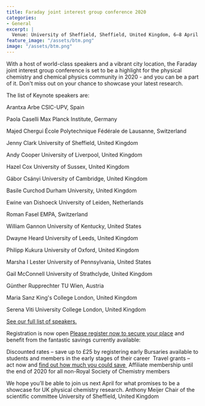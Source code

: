 ```yaml
---
title: Faraday joint interest group conference 2020 
categories:
- General
excerpt: | 
  Venue: University of Sheffield, Sheffield, United Kingdom, 6–8 April 2020. **Abstract submission is now opened. **
feature_image: "/assets/btm.png"
image: "/assets/btm.png"
---
```

With a host of world-class speakers and a vibrant city location, the Faraday joint interest group conference is set to be a highlight for the physical chemistry and chemical physics community in 2020 - and you can be a part of it.
Don't miss out on your chance to showcase your latest research.  

The list of Keynote speakers are: 

Arantxa Arbe CSIC-UPV, Spain

Paola Caselli Max Planck Institute, Germany

Majed Chergui École Polytechnique Fédérale de Lausanne, Switzerland 

Jenny Clark University of Sheffield, United Kingdom 

Andy Cooper University of Liverpool, United Kingdom

Hazel Cox University of Sussex, United Kingdom 

Gábor Csányi University of Cambridge, United Kingdom

Basile Curchod Durham University, United Kingdom

Ewine van Dishoeck University of Leiden, Netherlands

Roman Fasel EMPA, Switzerland

William Gannon University of Kentucky, United States

Dwayne Heard University of Leeds, United Kingdom

Philipp Kukura University of Oxford, United Kingdom

Marsha I Lester University of Pennsylvania, United States

Gail McConnell University of Strathclyde, United Kingdom

Günther Rupprechter TU Wien, Austria

Maria Sanz King's College London, United Kingdom

Serena Viti University College London, United Kingdom

[See our full list of speakers. ](http://www.rsc.org/events/detail/38381/)

Registration is now open 
[Please register now to secure your place](https://events.rsc.org/rsc/1783/register) and benefit from the fantastic savings currently available:

Discounted rates – save up to £25 by registering early
Bursaries available to students and members in the early stages of their career 
Travel grants – act now and [find out how much you could save ](http://www.rsc.org/scienceandtechnology/funding/division-travel-grants/index.asp)
Affiliate membership until the end of 2020 for all non-Royal Society of Chemistry members 

We hope you’ll be able to join us next April for what promises to be a showcase for UK physical chemistry research.
Anthony Meijer
Chair of the scientific committee
University of Sheffield, United Kingdom 

